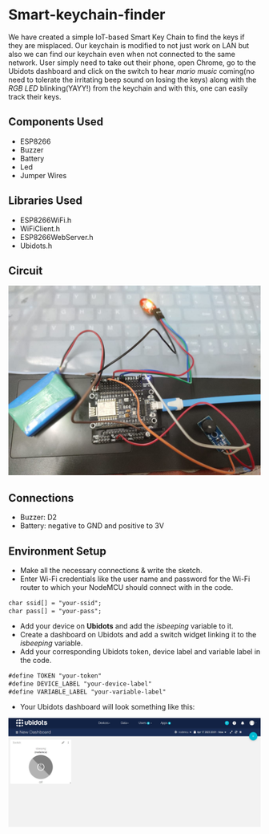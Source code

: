 # Smart-keychain-finder

We have created a simple IoT-based Smart Key Chain to find the keys if they are misplaced. Our keychain is modified to not just work on LAN but also we can find our keychain even when not connected to the same network. User simply need to take out their phone, open Chrome, go to the Ubidots dashboard and click on the switch to hear _mario music_ coming(no need to tolerate the irritating beep sound on losing the keys) along with the _RGB LED_ blinking(YAYY!) from the keychain and with this, one can easily track their keys.

## Components Used
- ESP8266
- Buzzer
- Battery
- Led
- Jumper Wires

## Libraries Used
- ESP8266WiFi.h
- WiFiClient.h
- ESP8266WebServer.h
- Ubidots.h

## Circuit
<img src="readme_images/circuit.jpeg">

## Connections
- Buzzer: D2
- Battery: negative to GND and positive to 3V

## Environment Setup
- Make all the necessary connections & write the sketch.
- Enter Wi-Fi credentials like the user name and password for the Wi-Fi router to which your NodeMCU should connect with in the code.
```
char ssid[] = "your-ssid";
char pass[] = "your-pass";
```
- Add your device on **Ubidots** and add the _isbeeping_ variable to it.
- Create a dashboard on Ubidots and add a switch widget linking it to the *isbeeping* variable.
- Add your corresponding Ubidots token, device label and variable label in the code.
```
#define TOKEN "your-token"
#define DEVICE_LABEL "your-device-label"
#define VARIABLE_LABEL "your-variable-label"
```
- Your Ubidots dashboard will look something like this:
<img src="readme_images/ubidots.jpg">
